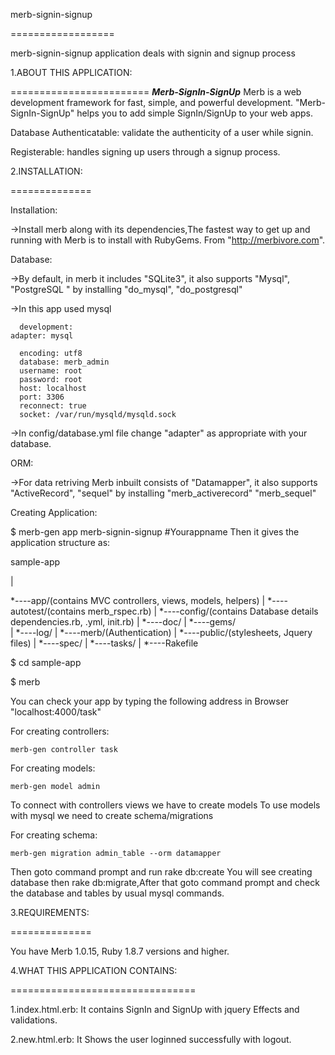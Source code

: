 merb-signin-signup

==================

merb-signin-signup application deals with signin and signup process

1.ABOUT THIS APPLICATION:

========================
*****Merb-SignIn-SignUp*****
Merb is a web development framework for fast, simple, and powerful development.
"Merb-SignIn-SignUp" helps you to add simple SignIn/SignUp to your web apps.
 
 Database Authenticatable:  validate the authenticity of a user while signin.
 
 Registerable: handles signing up users through a signup process.
 
2.INSTALLATION:

==============

Installation:
 
 ->Install merb along with its dependencies,The fastest way to get up and running with Merb is to install 
with RubyGems. From "http://merbivore.com".

Database:
 
 ->By default, in merb it includes "SQLite3", it also supports "Mysql", "PostgreSQL " by installing 
"do_mysql", "do_postgresql"
 
 ->In this app used mysql 
 
      development:
    adapter: mysql
    
	  encoding: utf8
	  database: merb_admin
	  username: root
	  password: root
	  host: localhost
	  port: 3306
	  reconnect: true
	  socket: /var/run/mysqld/mysqld.sock
 
 ->In config/database.yml file change "adapter" as appropriate with your database.

ORM:
 
 ->For data retriving Merb inbuilt consists of "Datamapper", it also supports "ActiveRecord", "sequel" by installing
"merb_activerecord"
"merb_sequel"

Creating Application:
 
 $ merb-gen app merb-signin-signup #Yourappname
Then it gives the application structure as:

sample-app
  
  |
  
  *----app/(contains MVC controllers, views, models, helpers)
  |
  *----autotest/(contains merb_rspec.rb)
  |
  *----config/(contains Database details dependencies.rb, .yml, init.rb)
  |
  *----doc/
  |
  *----gems/  
  |
  *----log/
  |
  *----merb/(Authentication)
  |
  *----public/(stylesheets, Jquery files)
  |
  *----spec/
  |
  *----tasks/ 
  |
  *----Rakefile
 
 $ cd sample-app
 
 $ merb

You can check your app by typing the following address in Browser "localhost:4000/task" 

For creating controllers:

    merb-gen controller task
    
For creating models:

    merb-gen model admin
    
To connect with controllers views we have to create models 
To use models with mysql we need to create schema/migrations

For creating schema:

    merb-gen migration admin_table --orm datamapper
    
Then goto command prompt and run rake db:create
You will see creating database
then rake db:migrate,After that goto command prompt and check the database and tables by usual mysql commands.

3.REQUIREMENTS:

==============

You have Merb 1.0.15, Ruby 1.8.7 versions and higher.

4.WHAT THIS APPLICATION CONTAINS:

================================

1.index.html.erb: It contains SignIn and SignUp with jquery Effects and validations.

2.new.html.erb: It Shows the user loginned successfully with logout.
